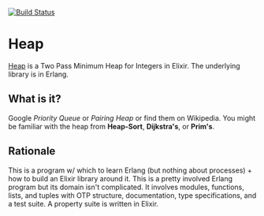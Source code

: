 [![Build Status](https://travis-ci.org/Dzol/heap.svg?branch=master)](https://travis-ci.org/Dzol/heap)

# Heap

[Heap](http://dzol.github.io/heap) is a Two Pass Minimum Heap for Integers in Elixir.
The underlying library is in Erlang.

## What is it?

Google _Priority Queue_ or _Pairing Heap_ or find them on Wikipedia.
You might be familiar with the heap from **Heap-Sort**, **Dijkstra's**, or **Prim's**.

## Rationale

This is a program w/ which to learn Erlang (but nothing about processes) + how to build an Elixir library around it.
This is a pretty involved Erlang program but its domain isn't complicated.
It involves modules, functions, lists, and tuples with OTP structure, documentation, type specifications, and a test suite.
A property suite is written in Elixir.
